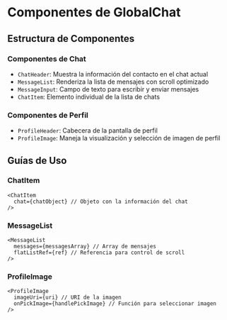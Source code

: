 # Componentes de GlobalChat

## Estructura de Componentes

### Componentes de Chat
- `ChatHeader`: Muestra la información del contacto en el chat actual
- `MessageList`: Renderiza la lista de mensajes con scroll optimizado
- `MessageInput`: Campo de texto para escribir y enviar mensajes
- `ChatItem`: Elemento individual de la lista de chats

### Componentes de Perfil
- `ProfileHeader`: Cabecera de la pantalla de perfil
- `ProfileImage`: Maneja la visualización y selección de imagen de perfil

## Guías de Uso

### ChatItem
```tsx
<ChatItem 
  chat={chatObject} // Objeto con la información del chat
/>
```

### MessageList
```tsx
<MessageList 
  messages={messagesArray} // Array de mensajes
  flatListRef={ref} // Referencia para control de scroll
/>
```

### ProfileImage
```tsx
<ProfileImage 
  imageUri={uri} // URI de la imagen
  onPickImage={handlePickImage} // Función para seleccionar imagen
/>
```
